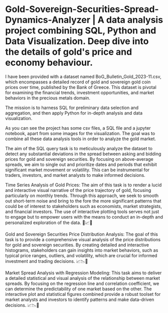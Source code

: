 # Gold-Sovereign-Securities-Spread-Dynamics-Analyzer | A data analysis project combining SQL, Python and Data Visualization. Deep dive into the details of gold's price and economy behaviour.


I have been provided with a dataset named BoG_Bulletin_Gold_2023-11.csv, which encompasses a detailed record of gold and sovereign gold coin prices over time, published by the Bank of Greece. This dataset is pivotal for examining the financial trends, investment opportunities, and market behaviors in the precious metals domain.

The mission is to harness SQL for preliminary data selection and aggregation, and then apply Python for in-depth analysis and data visualization.

As you can see the project has some csv files, a SQL file and a jupyter notebook, apart from some images for the visualization. The goal was to combine all these data analysis tools in order to analyze the gold market.

The aim of the SQL query task is to meticulously analyze the dataset to detect any substantial deviations in the spread between asking and bidding prices for gold and sovereign securities. By focusing on above-average spreads, we aim to single out and prioritize dates and periods that exhibit significant market movement or volatility. This can be instrumental for traders, investors, and market analysts to make informed decisions.

Time Series Analysis of Gold Prices: The aim of this task is to render a lucid and interactive visual narrative of the price trajectory of gold, focusing particularly on monthly trends. Through this approach, we seek to smooth out short-term noise and bring to the fore the more significant patterns that could be of interest to stakeholders such as economists, market strategists, and financial investors. The use of interactive plotting tools serves not just to engage but to empower users with the means to conduct an in-depth and personalized exploration of the data. 🔬📈📑

Gold and Sovereign Securities Price Distribution Analysis: The goal of this task is to provide a comprehensive visual analysis of the price distributions for gold and sovereign securities. By creating detailed and interactive histograms, stakeholders can gain insights into market behaviors, such as typical price ranges, outliers, and volatility, which are crucial for informed investment and trading decisions. 📈📉🔬

Market Spread Analysis with Regression Modeling: This task aims to deliver a detailed statistical and visual analysis of the relationship between market spreads. By focusing on the regression line and correlation coefficient, we can determine the predictability of one market based on the other. The interactive plot and statistical figures combined provide a robust toolset for market analysts and investors to identify patterns and make data-driven decisions. 📈📉🔬
